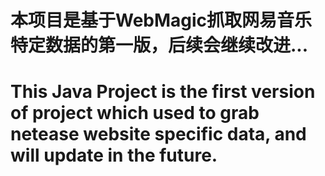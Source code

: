 # 本项目是基于WebMagic抓取网易音乐特定数据的第一版，后续会继续改进...
# This Java Project is the first version of project which used to grab netease website specific data, and will update in the future.
